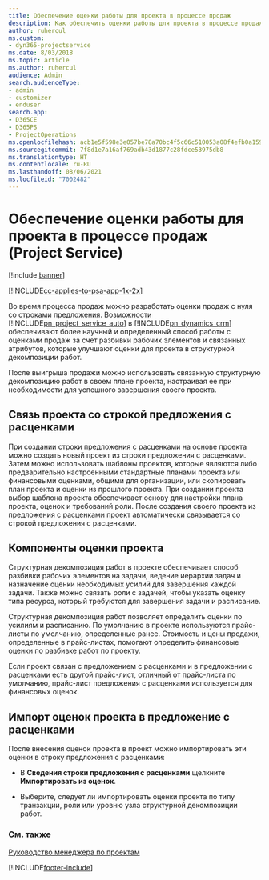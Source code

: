```yaml
---
title: Обеспечение оценки работы для проекта в процессе продаж
description: Как обеспечить оценки работы для проекта в процессе продаж в Project Service
author: ruhercul
ms.custom:
- dyn365-projectservice
ms.date: 8/03/2018
ms.topic: article
ms.author: ruhercul
audience: Admin
search.audienceType:
- admin
- customizer
- enduser
search.app:
- D365CE
- D365PS
- ProjectOperations
ms.openlocfilehash: acb1e5f598e3e057be78a70bc4f5c66c510053a08f4efb0a1595cf4853171662
ms.sourcegitcommit: 7f8d1e7a16af769adb43d1877c28fdce53975db8
ms.translationtype: HT
ms.contentlocale: ru-RU
ms.lasthandoff: 08/06/2021
ms.locfileid: "7002482"
---
```

# <a name="provide-work-estimates-for-a-project-during-the-sales-process-project-service"></a>Обеспечение оценки работы для проекта в процессе продаж (Project Service)

[!include [banner](../includes/psa-now-project-operations.md)]

[!INCLUDE[cc-applies-to-psa-app-1x-2x](../includes/cc-applies-to-psa-app-1x-2x.md)]

Во время процесса продаж можно разработать оценки продаж с нуля со строками предложения. Возможности [!INCLUDE[pn_project_service_auto](../includes/pn-project-service-auto.md)] в [!INCLUDE[pn_dynamics_crm](../includes/pn-dynamics-crm.md)] обеспечивают более научный и определенный способ работы с оценками продаж за счет разбивки рабочих элементов и связанных атрибутов, которые улучшают оценки для проекта в структурной декомпозиции работ.  
  
 После выигрыша продажи можно использовать связанную структурную декомпозицию работ в своем плане проекта, настраивая ее при необходимости для успешного завершения своего проекта.  
  
## <a name="link-a-project-to-a-quote-line"></a>Связь проекта со строкой предложения с расценками  
 При создании строки предложения с расценками на основе проекта можно создать новый проект из строки предложения с расценками. Затем можно использовать шаблоны проектов, которые являются либо предварительно настроенными стандартные планами проекта или финансовыми оценками, общими для организации, или скопировать план проекта и оценки из прошлого проекта. При создании проекта выбор шаблона проекта обеспечивает основу для настройки плана проекта, оценок и требований роли. После создания своего проекта из предложения с расценками проект автоматически связывается со строкой предложения с расценками.  
  
## <a name="project-estimate-components"></a>Компоненты оценки проекта  
 Структурная декомпозиция работ в проекте обеспечивает способ разбивки рабочих элементов на задачи, ведение иерархии задач и назначение оценки необходимых усилий для завершения каждой задачи. Также можно связать роли с задачей, чтобы указать оценку типа ресурса, который требуются для завершения задачи и расписание.  
  
 Структурная декомпозиция работ позволяет определить оценки по усилиям и расписанию. По умолчанию в проекте используются прайс-листы по умолчанию, определенные ранее. Стоимость и цены продажи, определенные в прайс-листах, помогают определить финансовые оценки по разбивке работ по проекту.  
  
 Если проект связан с предложением с расценками и в предложении с расценками есть другой прайс-лист, отличный от прайс-листа по умолчанию, прайс-лист предложения с расценками используется для финансовых оценок.  
  
## <a name="import-estimates-from-a-project-into-a-quote"></a>Импорт оценок проекта в предложение с расценками  
 После внесения оценок проекта в проект можно импортировать эти оценки в строку предложения с расценками:  
  
-   В **Сведения строки предложения с расценками** щелкните **Импортировать из оценок**. 

-   Выберите, следует ли импортировать оценки проекта по типу транзакции, роли или уровню узла структурной декомпозиции работ.  
  
### <a name="see-also"></a>См. также  
 [Руководство менеджера по проектам](../psa/project-manager-guide.md)


[!INCLUDE[footer-include](../includes/footer-banner.md)]